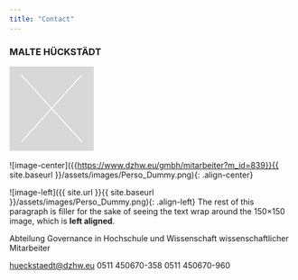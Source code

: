 ```yaml
---
title: "Contact"
---
```


### MALTE HÜCKSTÄDT

![titel](/assets/images/Perso_Dummy.png)

![image-center]({{https://www.dzhw.eu/gmbh/mitarbeiter?m_id=839}}{{ site.baseurl }}/assets/images/Perso_Dummy.png){: .align-center}

![image-left]({{ site.url }}{{ site.baseurl }}/assets/images/Perso_Dummy.png){: .align-left} The rest of this paragraph is filler for the sake of seeing the text wrap around the 150×150 image, which is **left aligned**.

Abteilung Governance in Hochschule und Wissenschaft
wissenschaftlicher Mitarbeiter

hueckstaedt@dzhw.eu
0511 450670-358
0511 450670-960
